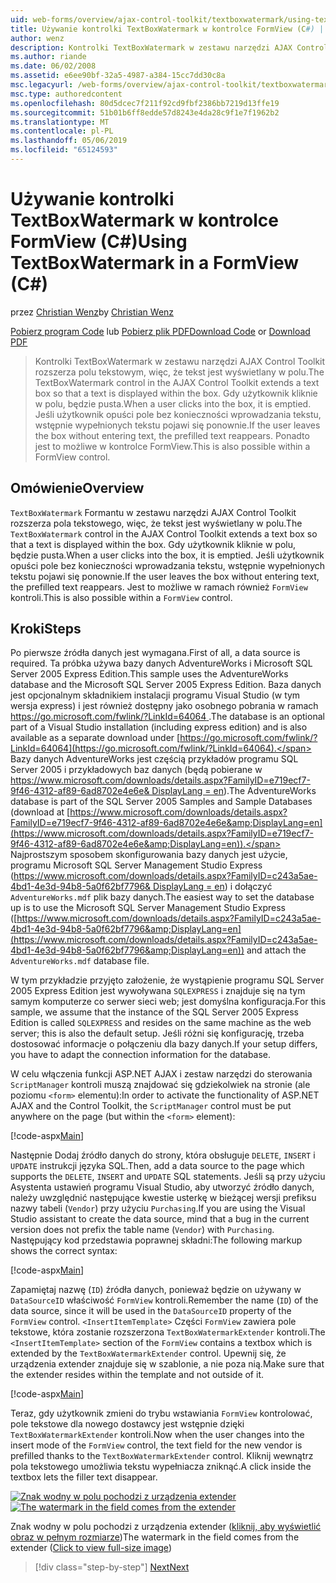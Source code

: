 ```yaml
---
uid: web-forms/overview/ajax-control-toolkit/textboxwatermark/using-textboxwatermark-in-a-formview-cs
title: Używanie kontrolki TextBoxWatermark w kontrolce FormView (C#) | Dokumentacja firmy Microsoft
author: wenz
description: Kontrolki TextBoxWatermark w zestawu narzędzi AJAX Control Toolkit rozszerza polu tekstowym, więc, że tekst jest wyświetlany w polu. Gdy użytkownik kliknie w polu, go czy...
ms.author: riande
ms.date: 06/02/2008
ms.assetid: e6ee90bf-32a5-4987-a384-15cc7dd30c8a
msc.legacyurl: /web-forms/overview/ajax-control-toolkit/textboxwatermark/using-textboxwatermark-in-a-formview-cs
msc.type: authoredcontent
ms.openlocfilehash: 80d5dcec7f211f92cd9fbf2386bb7219d13ffe19
ms.sourcegitcommit: 51b01b6ff8edde57d8243e4da28c9f1e7f1962b2
ms.translationtype: MT
ms.contentlocale: pl-PL
ms.lasthandoff: 05/06/2019
ms.locfileid: "65124593"
---
```

# <a name="using-textboxwatermark-in-a-formview-c"></a><span data-ttu-id="a8f3f-104">Używanie kontrolki TextBoxWatermark w kontrolce FormView (C#)</span><span class="sxs-lookup"><span data-stu-id="a8f3f-104">Using TextBoxWatermark in a FormView (C#)</span></span>

<span data-ttu-id="a8f3f-105">przez [Christian Wenz](https://github.com/wenz)</span><span class="sxs-lookup"><span data-stu-id="a8f3f-105">by [Christian Wenz](https://github.com/wenz)</span></span>

<span data-ttu-id="a8f3f-106">[Pobierz program Code](http://download.microsoft.com/download/9/3/f/93f8daea-bebd-4821-833b-95205389c7d0/TextBoxWatermark1.cs.zip) lub [Pobierz plik PDF](http://download.microsoft.com/download/b/6/a/b6ae89ee-df69-4c87-9bfb-ad1eb2b23373/textboxwatermark1CS.pdf)</span><span class="sxs-lookup"><span data-stu-id="a8f3f-106">[Download Code](http://download.microsoft.com/download/9/3/f/93f8daea-bebd-4821-833b-95205389c7d0/TextBoxWatermark1.cs.zip) or [Download PDF](http://download.microsoft.com/download/b/6/a/b6ae89ee-df69-4c87-9bfb-ad1eb2b23373/textboxwatermark1CS.pdf)</span></span>

> <span data-ttu-id="a8f3f-107">Kontrolki TextBoxWatermark w zestawu narzędzi AJAX Control Toolkit rozszerza polu tekstowym, więc, że tekst jest wyświetlany w polu.</span><span class="sxs-lookup"><span data-stu-id="a8f3f-107">The TextBoxWatermark control in the AJAX Control Toolkit extends a text box so that a text is displayed within the box.</span></span> <span data-ttu-id="a8f3f-108">Gdy użytkownik kliknie w polu, będzie pusta.</span><span class="sxs-lookup"><span data-stu-id="a8f3f-108">When a user clicks into the box, it is emptied.</span></span> <span data-ttu-id="a8f3f-109">Jeśli użytkownik opuści pole bez konieczności wprowadzania tekstu, wstępnie wypełnionych tekstu pojawi się ponownie.</span><span class="sxs-lookup"><span data-stu-id="a8f3f-109">If the user leaves the box without entering text, the prefilled text reappears.</span></span> <span data-ttu-id="a8f3f-110">Ponadto jest to możliwe w kontrolce FormView.</span><span class="sxs-lookup"><span data-stu-id="a8f3f-110">This is also possible within a FormView control.</span></span>

## <a name="overview"></a><span data-ttu-id="a8f3f-111">Omówienie</span><span class="sxs-lookup"><span data-stu-id="a8f3f-111">Overview</span></span>

<span data-ttu-id="a8f3f-112">`TextBoxWatermark` Formantu w zestawu narzędzi AJAX Control Toolkit rozszerza pola tekstowego, więc, że tekst jest wyświetlany w polu.</span><span class="sxs-lookup"><span data-stu-id="a8f3f-112">The `TextBoxWatermark` control in the AJAX Control Toolkit extends a text box so that a text is displayed within the box.</span></span> <span data-ttu-id="a8f3f-113">Gdy użytkownik kliknie w polu, będzie pusta.</span><span class="sxs-lookup"><span data-stu-id="a8f3f-113">When a user clicks into the box, it is emptied.</span></span> <span data-ttu-id="a8f3f-114">Jeśli użytkownik opuści pole bez konieczności wprowadzania tekstu, wstępnie wypełnionych tekstu pojawi się ponownie.</span><span class="sxs-lookup"><span data-stu-id="a8f3f-114">If the user leaves the box without entering text, the prefilled text reappears.</span></span> <span data-ttu-id="a8f3f-115">Jest to możliwe w ramach również `FormView` kontroli.</span><span class="sxs-lookup"><span data-stu-id="a8f3f-115">This is also possible within a `FormView` control.</span></span>

## <a name="steps"></a><span data-ttu-id="a8f3f-116">Kroki</span><span class="sxs-lookup"><span data-stu-id="a8f3f-116">Steps</span></span>

<span data-ttu-id="a8f3f-117">Po pierwsze źródła danych jest wymagana.</span><span class="sxs-lookup"><span data-stu-id="a8f3f-117">First of all, a data source is required.</span></span> <span data-ttu-id="a8f3f-118">Ta próbka używa bazy danych AdventureWorks i Microsoft SQL Server 2005 Express Edition.</span><span class="sxs-lookup"><span data-stu-id="a8f3f-118">This sample uses the AdventureWorks database and the Microsoft SQL Server 2005 Express Edition.</span></span> <span data-ttu-id="a8f3f-119">Baza danych jest opcjonalnym składnikiem instalacji programu Visual Studio (w tym wersja express) i jest również dostępny jako osobnego pobrania w ramach [ https://go.microsoft.com/fwlink/?LinkId=64064 ](https://go.microsoft.com/fwlink/?LinkId=64064).</span><span class="sxs-lookup"><span data-stu-id="a8f3f-119">The database is an optional part of a Visual Studio installation (including express edition) and is also available as a separate download under [https://go.microsoft.com/fwlink/?LinkId=64064](https://go.microsoft.com/fwlink/?LinkId=64064).</span></span> <span data-ttu-id="a8f3f-120">Bazy danych AdventureWorks jest częścią przykładów programu SQL Server 2005 i przykładowych baz danych (będą pobierane w [ https://www.microsoft.com/downloads/details.aspx?FamilyID=e719ecf7-9f46-4312-af89-6ad8702e4e6e&amp; DisplayLang = en](https://www.microsoft.com/downloads/details.aspx?FamilyID=e719ecf7-9f46-4312-af89-6ad8702e4e6e&amp;DisplayLang=en)).</span><span class="sxs-lookup"><span data-stu-id="a8f3f-120">The AdventureWorks database is part of the SQL Server 2005 Samples and Sample Databases (download at [https://www.microsoft.com/downloads/details.aspx?FamilyID=e719ecf7-9f46-4312-af89-6ad8702e4e6e&amp;DisplayLang=en](https://www.microsoft.com/downloads/details.aspx?FamilyID=e719ecf7-9f46-4312-af89-6ad8702e4e6e&amp;DisplayLang=en)).</span></span> <span data-ttu-id="a8f3f-121">Najprostszym sposobem skonfigurowania bazy danych jest użycie, programu Microsoft SQL Server Management Studio Express ([https://www.microsoft.com/downloads/details.aspx?FamilyID=c243a5ae-4bd1-4e3d-94b8-5a0f62bf7796&amp; DisplayLang = en](https://www.microsoft.com/downloads/details.aspx?FamilyID=c243a5ae-4bd1-4e3d-94b8-5a0f62bf7796&amp;DisplayLang=en)) i dołączyć `AdventureWorks.mdf` plik bazy danych.</span><span class="sxs-lookup"><span data-stu-id="a8f3f-121">The easiest way to set the database up is to use the Microsoft SQL Server Management Studio Express ([https://www.microsoft.com/downloads/details.aspx?FamilyID=c243a5ae-4bd1-4e3d-94b8-5a0f62bf7796&amp;DisplayLang=en](https://www.microsoft.com/downloads/details.aspx?FamilyID=c243a5ae-4bd1-4e3d-94b8-5a0f62bf7796&amp;DisplayLang=en)) and attach the `AdventureWorks.mdf` database file.</span></span>

<span data-ttu-id="a8f3f-122">W tym przykładzie przyjęto założenie, że wystąpienie programu SQL Server 2005 Express Edition jest wywoływana `SQLEXPRESS` i znajduje się na tym samym komputerze co serwer sieci web; jest domyślna konfiguracja.</span><span class="sxs-lookup"><span data-stu-id="a8f3f-122">For this sample, we assume that the instance of the SQL Server 2005 Express Edition is called `SQLEXPRESS` and resides on the same machine as the web server; this is also the default setup.</span></span> <span data-ttu-id="a8f3f-123">Jeśli różni się konfigurację, trzeba dostosować informacje o połączeniu dla bazy danych.</span><span class="sxs-lookup"><span data-stu-id="a8f3f-123">If your setup differs, you have to adapt the connection information for the database.</span></span>

<span data-ttu-id="a8f3f-124">W celu włączenia funkcji ASP.NET AJAX i zestaw narzędzi do sterowania `ScriptManager` kontroli muszą znajdować się gdziekolwiek na stronie (ale poziomu `<form>` elementu):</span><span class="sxs-lookup"><span data-stu-id="a8f3f-124">In order to activate the functionality of ASP.NET AJAX and the Control Toolkit, the `ScriptManager` control must be put anywhere on the page (but within the `<form>` element):</span></span>

[!code-aspx[Main](using-textboxwatermark-in-a-formview-cs/samples/sample1.aspx)]

<span data-ttu-id="a8f3f-125">Następnie Dodaj źródło danych do strony, która obsługuje `DELETE`, `INSERT` i `UPDATE` instrukcji języka SQL.</span><span class="sxs-lookup"><span data-stu-id="a8f3f-125">Then, add a data source to the page which supports the `DELETE`, `INSERT` and `UPDATE` SQL statements.</span></span> <span data-ttu-id="a8f3f-126">Jeśli są przy użyciu Asystenta ustawień programu Visual Studio, aby utworzyć źródło danych, należy uwzględnić następujące kwestie usterkę w bieżącej wersji prefiksu nazwy tabeli (`Vendor`) przy użyciu `Purchasing`.</span><span class="sxs-lookup"><span data-stu-id="a8f3f-126">If you are using the Visual Studio assistant to create the data source, mind that a bug in the current version does not prefix the table name (`Vendor`) with `Purchasing`.</span></span> <span data-ttu-id="a8f3f-127">Następujący kod przedstawia poprawnej składni:</span><span class="sxs-lookup"><span data-stu-id="a8f3f-127">The following markup shows the correct syntax:</span></span>

[!code-aspx[Main](using-textboxwatermark-in-a-formview-cs/samples/sample2.aspx)]

<span data-ttu-id="a8f3f-128">Zapamiętaj nazwę (`ID`) źródła danych, ponieważ będzie on używany w `DataSourceID` właściwość `FormView` kontroli.</span><span class="sxs-lookup"><span data-stu-id="a8f3f-128">Remember the name (`ID`) of the data source, since it will be used in the `DataSourceID` property of the `FormView` control.</span></span> <span data-ttu-id="a8f3f-129">`<InsertItemTemplate>` Części `FormView` zawiera pole tekstowe, która zostanie rozszerzona `TextBoxWatermarkExtender` kontroli.</span><span class="sxs-lookup"><span data-stu-id="a8f3f-129">The `<InsertItemTemplate>` section of the `FormView` contains a textbox which is extended by the `TextBoxWatermarkExtender` control.</span></span> <span data-ttu-id="a8f3f-130">Upewnij się, że urządzenia extender znajduje się w szablonie, a nie poza nią.</span><span class="sxs-lookup"><span data-stu-id="a8f3f-130">Make sure that the extender resides within the template and not outside of it.</span></span>

[!code-aspx[Main](using-textboxwatermark-in-a-formview-cs/samples/sample3.aspx)]

<span data-ttu-id="a8f3f-131">Teraz, gdy użytkownik zmieni do trybu wstawiania `FormView` kontrolować, pole tekstowe dla nowego dostawcy jest wstępnie dzięki `TextBoxWatermarkExtender` kontroli.</span><span class="sxs-lookup"><span data-stu-id="a8f3f-131">Now when the user changes into the insert mode of the `FormView` control, the text field for the new vendor is prefilled thanks to the `TextBoxWatermarkExtender` control.</span></span> <span data-ttu-id="a8f3f-132">Kliknij wewnątrz pola tekstowego umożliwia tekstu wypełniacza zniknąć.</span><span class="sxs-lookup"><span data-stu-id="a8f3f-132">A click inside the textbox lets the filler text disappear.</span></span>

<span data-ttu-id="a8f3f-133">[![Znak wodny w polu pochodzi z urządzenia extender](using-textboxwatermark-in-a-formview-cs/_static/image2.png)](using-textboxwatermark-in-a-formview-cs/_static/image1.png)</span><span class="sxs-lookup"><span data-stu-id="a8f3f-133">[![The watermark in the field comes from the extender](using-textboxwatermark-in-a-formview-cs/_static/image2.png)](using-textboxwatermark-in-a-formview-cs/_static/image1.png)</span></span>

<span data-ttu-id="a8f3f-134">Znak wodny w polu pochodzi z urządzenia extender ([kliknij, aby wyświetlić obraz w pełnym rozmiarze](using-textboxwatermark-in-a-formview-cs/_static/image3.png))</span><span class="sxs-lookup"><span data-stu-id="a8f3f-134">The watermark in the field comes from the extender ([Click to view full-size image](using-textboxwatermark-in-a-formview-cs/_static/image3.png))</span></span>

> [!div class="step-by-step"]
> [<span data-ttu-id="a8f3f-135">Next</span><span class="sxs-lookup"><span data-stu-id="a8f3f-135">Next</span></span>](using-textboxwatermark-with-validation-controls-cs.md)
